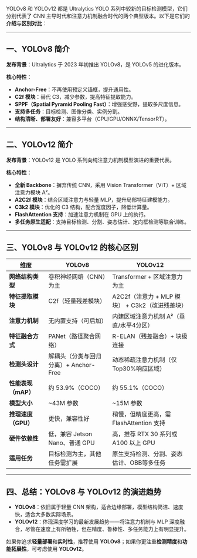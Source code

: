 YOLOv8 和 YOLOv12 都是 Ultralytics YOLO 系列中较新的目标检测模型，它们分别代表了 CNN 主导时代和注意力机制融合时代的两个典型版本。以下是它们的**介绍**与**区别对比**：

------

## 一、YOLOv8 简介

**发布背景**：Ultralytics 于 2023 年初推出 YOLOv8，是 YOLOv5 的进化版本。

**核心特性**：

- **Anchor-Free**：不再使用预定义锚框，提升通用性。
- **C2f 模块**：替代 C3，减少参数，提高特征提取能力。
- **SPPF（Spatial Pyramid Pooling Fast）**：增强感受野，提取多尺度信息。
- **支持多任务**：目标检测、图像分类、实例分割。
- **结构清晰、部署友好**：兼容多平台（CPU/GPU/ONNX/TensorRT）。

------

## 二、YOLOv12 简介

**发布背景**：YOLOv12 是 YOLO 系列向纯注意力机制模型演进的重要代表。

**核心特性**：

- **全新 Backbone**：摒弃传统 CNN，采用 Vision Transformer（ViT）+ 区域注意力模块 A²。
- **A2C2f 模块**：结合区域注意力与轻量 MLP，提升局部特征建模能力。
- **C3k2 模块**：优化的 C3 结构，配合宽度因子，降低计算量。
- **FlashAttention 支持**：加速注意力机制在 GPU 上的执行。
- **多任务原生适配**：支持目标检测、分割、姿态估计、定向框检测等联合训练。

------

## 三、YOLOv8 与 YOLOv12 的核心区别

| **维度**            | **YOLOv8**                            | **YOLOv12**                                     |
| ------------------- | ------------------------------------- | ----------------------------------------------- |
| **网络结构类型**    | 卷积神经网络（CNN）为主               | Transformer + 区域注意力为主                    |
| **特征提取模块**    | C2f（轻量残差模块）                   | A2C2f（注意力 + MLP 模块） + C3k2（改进残差块） |
| **注意力机制**      | 无内置支持（可后加）                  | 内建区域注意力机制 A²（垂直/水平4分区）         |
| **特征融合方式**    | PANet（路径聚合网络）                 | R-ELAN（残差融合）+ 块级连接                    |
| **检测头设计**      | 解耦头（分类与回归分离）+ Anchor-Free | 动态稀疏注意力机制（仅Top30%响应区域）          |
| **性能表现（mAP）** | 约 53.9%（COCO）                      | 约 55.1%（COCO）                                |
| **模型大小**        | ~43M 参数                             | ~15M 参数                                       |
| **推理速度（GPU）** | 更快，兼容性好                        | 稍慢，但精度更高，需 FlashAttention 支持        |
| **硬件依赖性**      | 低，兼容 Jetson Nano、普通 GPU        | 高，推荐 RTX 30 系列或 A100 以上 GPU            |
| **适用任务**        | 目标检测为主，其他任务需扩展          | 原生支持检测、分割、姿态估计、OBB等多任务       |

------

## 四、总结：YOLOv8 与 YOLOv12 的演进趋势

- **YOLOv8**：依旧属于轻量 CNN 架构，适合边缘部署，模型结构简洁、速度快，适合大多数实际场景。
- **YOLOv12**：体现深度学习的最新发展趋势——将注意力机制与 MLP 深度融合，尽管在速度上有所牺牲，但在精度、鲁棒性、多任务能力上有明显提升。

如果你追求**轻量部署**和**实时性**，推荐使用 **YOLOv8**；如果你更注重**检测精度**和**功能拓展性**，可考虑使用 **YOLOv12**。
